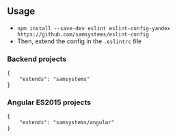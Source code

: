 ## Usage

- `npm install --save-dev eslint eslint-config-yandex https://github.com/samsystems/eslint-config`
- Then, extend the config in the `.eslintrc` file

### Backend projects
```
{
    "extends": "samsystems"
}
```
### Angular ES2015 projects
```
{
    "extends": "samsystems/angular"
}
